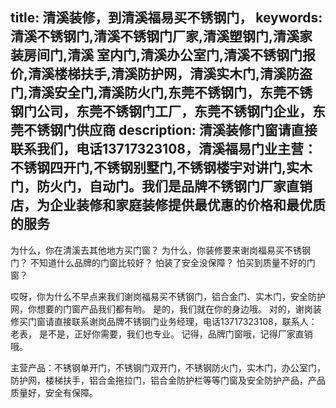 title: 清溪装修，到清溪福易买不锈钢门，
keywords: 清溪不锈钢门,清溪不锈钢门厂家,清溪塑钢门,清溪家装房间门,清溪 室内门,清溪办公室门,清溪不锈钢门报价,清溪楼梯扶手,清溪防护网，清溪实木门,清溪防盗门,清溪安全门,清溪防火门,东莞不锈钢门，东莞不锈钢门公司，东莞不锈钢门工厂，东莞不锈钢门企业，东莞不锈钢门供应商
description: 清溪装修门窗请直接联系我们，电话13717323108，清溪福易门业主营：不锈钢四开门,不锈钢别墅门,不锈钢楼宇对讲门,实木门，防火门，自动门。我们是品牌不锈钢门厂家直销店，为企业装修和家庭装修提供最优惠的价格和最优质的服务
---



为什么，你在清溪去其他地方买门窗？ 
为什么，你装修要来谢岗福易买不锈钢门？ 
不知道什么品牌的门窗比较好？
怕装了安全没保障？ 怕买到质量不好的门窗？

哎呀，你为什么不早点来我们谢岗福易买不锈钢门，铝合金门、实木门，安全防护网，你想要的门窗产品我们都有哟。 
是的，我们就在你的身边哦。 
对的，谢岗装修买门窗请直接联系谢岗品牌不锈钢门业务经理，电话13717323108，联系人：老表， 
是不是，正好你需要，我们也专业。
记得，品牌门窗哦，记得厂家直销哦。 

主营产品：不锈钢单开门，不锈钢门双开门，不锈钢防火门，实木门，办公室门，防护网，楼梯扶手，铝合金拖拉门，铝合金防护栏等等门窗及安全防护产品，产品质量好，安全有保障。
